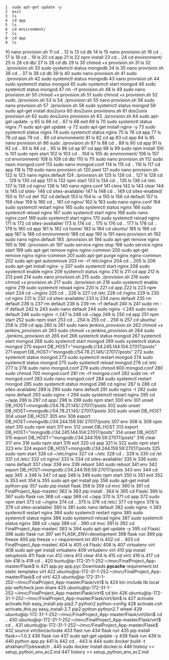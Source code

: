     1  sudo apt-get update -y
    2  exit
    3  ls
    4  cd app
    5  ls
    6  cd environment/
    7  ls
    8  cd app
    9  ls
   10  nano provision.sh 
   11  cd ..
   12  ls
   13  cd db
   14  ls
   15  nano provision.sh 
   16  cd ..
   17  ls
   18  cd ..
   19  ls
   20  cd app
   21  ls
   22  npm install 
   23  cd ..
   24  cd environment/
   25  ls
   26  cd db/
   27  ls
   28  cd db
   29  ls
   30  chmod +x provision.sh 
   31  ls
   32  ./provision.sh 
   33  sudo systemctl status mongodb
   34  ls
   35  nano provision.sh 
   36  cd ..
   37  ls
   38  cd db
   39  ls
   40  sudo nano provision.sh 
   41  sudo ./provision.sh 
   42  sudo systemctl status mongodb
   43  nano provision.sh 
   44  sudo systemctl status mongod
   45  sudo systemctl start mongod
   46  sudo systemctl status mongod
   47  rm -rf provision.sh 
   48  ls
   49  sudo nano provision.sh
   50  chmod +x provision.sh 
   51  sudo chmod +x provision.sh 
   52  sudo ./provision.sh 
   53  ls 
   54  ./provision.sh
   55  nano provision.sh
   56  sudo nano provision.sh
   57  ./provision.sh
   58  sudo systemctl status mongod
   59  sudo apt-get install dos2unix
   60  dos2unix provisions.sh
   61  dos2unix provision.sh
   62  sudo dos2unix provision.sh
   63  ./provision.sh
   64  sudo apt-get update -y
   65  ls
   66  cd ..
   67  ls
   68  exit
   69  ls
   70  sudo systemctl status nignx
   71  sudo apt-get update -y
   72  sudo apt-get install nginx -y
   73  sudo systemctl status nignx
   74  sudo systemctl status nginx
   75  ls
   76  cd app
   77  ls
   78  cd app
   79  cd ..
   80  cd environment/
   81  ls
   82  cd ap
   83  cd app
   84  ls
   85  nano provision.sh 
   86  sudo ./provision.sh 
   87  ls
   88  cd ..
   89  ls
   90  cd app
   91  ls
   92  cd ..
   93  ls
   94  cd ..
   95  ls
   96  cd ap
   97  cd app
   98  ls
   99  sudo npm install
  100  ls
  101  sudo npm start
  102  ls
  103  cd ..
  104  ls
  105  dc environment/
  106  ls
  107  cd environment/
  108  ls
  109  cd db/
  110  ls
  111  sudo nano provision.sh 
  112  sudo naon mongod.conf 
  113  sudo nano mongod.conf 
  114  ls
  115  cd ..
  116  ls
  117  cd app
  118  ls
  119  sudo nano provision.sh 
  120  pwd
  121  sudo nano provision.sh 
  122  ls
  123  nano nginx.default 
  124  ./provision.sh 
  125  ls
  126  cd ..
  127  ls
  128  cd ..
  129  ls
  130  cd app
  131  ls
  132  npm start
  133  ls
  134  cd ..
  135  ls
  136  cd /etc
  137  ls
  138  cd nginx/
  139  ls
  140  nano nginx.conf 
  141  clera
  142  ls
  143  clear
  144  ls
  145  cd sites-
  146  cd sites-available/
  147  ls
  148  cd ..
  149  cd sites-enabled/
  150  ls
  151  cd def
  152  cd default
  153  ls
  154  ls -a
  155  ls
  156  cd default
  157  ls
  158  clear
  159  ls
  160  cd ..
  161  cd nginx/
  162  ls
  163  sudo nano nginx.conf 
  164  sudo systemctl restart nginx
  165  sudo systemctl status nginx
  166  sudo systemctl reload nginx
  167  sudo systemctl start nginx
  168  sudo nano nginx.conf 
  169  sudo systemctl start nginx
  170  sudo systemctl reload nginx
  171  ls
  172  cd sites-available/
  173  ls
  174  cd ..
  175  ls
  176  cd ..
  177  ls
  178  cd ..
  179  ls
  180  cd app
  181  ls
  182  cd home/
  183  ls
  184  cd ubuntu/
  185  ls
  186  cd app
  187  ls
  188  cd environment/
  189  cd app
  190  ls
  191  nano provision.sh 
  192  sudo nano nginx.default 
  193  ./provision.sh 
  194  sudo apt-get remove nginx
  195  ls
  196  ./provision.sh 
  197  sudo service nginx stop
  198  sudo service nginx start
  199  udo apt-get remove nginx nginx-common
  200  sudo apt-get remove nginx nginx-common
  201  sudo apt-get purge nginx nginx-common
  202  sudo apt-get autoremove
  203  rm -rf /etc/nginx
  204  cd ..
  205  ls
  206  sudo apt-get install nginx -y
  207  sudo systemctl start nginx
  208  sudo systemctl enable nginx
  209  systemctl status nginx
  210  ls
  211  cd app
  212  ls
  213  pwd
  214  sudo nano provision.sh
  215  sudo ./provision.sh
  216  sudo chmod +x provision.sh
  217  sudo ./provision.sh
  218  sudo systemctl enable nginx
  219  sudo systemctl reload nginx
  220  ls
  221  cd app
  222  ls
  223  npm start
  224  cd ~/nginx
  225  cd ..
  226  ls
  227  cd /etc
  228  cd /nginx
  229  ls
  230  cd nginx
  231  ls
  232  cd sites-available/
  233  ls
  234  nano default 
  235  rm default 
  236  ls
  237  rm default 
  238  ls
  239  rm -rf default 
  240  ls
  241  sudo rm -rf default 
  242  ls
  243  sudo nano default
  244  sudo nginx -t
  245  sudo nano default
  246  sudo nginx -t
  247  ls
  248  cd ~/app
  249  ls
  250  cd app
  251  npm start
  252  sudo npm start
  253  cd ..
  254  ls
  255  cd ..
  256  ls
  257  cd ubuntu/
  258  ls
  259  cd app
  260  ls
  261  sudo nano jenkins_provision.sh
  262  chmod +x jenkins_provision.sh 
  263  sudo chmod +x jenkins_provision.sh 
  264  sudo ./jenkins_provision.sh 
  265  exit
  266  systemctl status mongod
  267  systemctl start mongod
  268  sudo systemctl start mongod
  269  sudo systemctl status mongod
  270  export DB_HOST="mongodb://34.245.144.104:27017/posts"
  271  export DB_HOST="mongodb://54.78.21.145/:27017/posts"
  272  sudo systemctl status mongod
  273  sudo systemctl restart mongod
  274  sudo systemctl status mongod
  275  sudo systemctl reload mongod
  276  cd /etc
  277  ls 
  278  sudo nano mongod.conf
  279  sudo chmod 600 mongod.conf
  280  sudo chmod 700 mongod.conf
  281  rm -rf mongod.conf
  282  sudo rm -rf mongod.conf
  283  sudo nano mongod.conf
  284  sudo systemctl restart mongod
  285  sudo systemctl status mongod
  286  cd nginx/
  287  ls
  288  cd sites-available/
  289  ls
  290  sudo nano default 
  291  sudo nginx -t
  292  sudo nano default 
  293  sudo nginx -t
  294  sudo systemctl restart nginx
  295  cd ~/app
  296  ls
  297  cd app/
  298  ls
  299  sudo npm start
  300  env
  301  unset DB_HOST=mongodb://54.78.21.145/:27017/posts
  302  sudo unset DB_HOST=mongodb://54.78.21.145/:27017/posts
  303  sudo unset DB_HOST
  304  unset DB_HOST
  305  env
  306  export DB_HOST=mongodb://34.244.159.59/:27017/posts
  307  env
  308  ls
  309  npm start
  310  sudo npm start
  311  env
  312  unset DB_HOST
  313  export DB_HOST="mongodb://34.245.144.104:27017/posts"
  314  unset DB_HOST
  315  export DB_HOST="mongodb://34.244.159.59:27017/posts"
  316  clear
  317  env
  318  sudo npm start
  319  exit
  320  cd app
  321  ls
  322  sudo npm start
  323  env
  324  export DB_HOST=mongodb://34.244.159.59:27017/posts
  325  sudo npm start
  326  cd ~/etc/nginx
  327  cd ~/etc
  328  cd ..
  329  ls
  330  cd /et
  331  cd /etc/
  332  cd nginx/
  333  ls
  334  cd sites-available/
  335  ls
  336  sudo nano default 
  337  clear
  338  env
  339  reboot
  340  sudo reboot
  341  env
  342  export DB_HOST=mongodb://34.244.159.59:27017/posts
  343  env
  344  cd app
  345  .s
  346  ls
  347  cd app
  348  ls
  349  sudo npm start
  350  ls
  351  exit
  352  ls
  353  exit
  354  ls
  355  sudo apt-get install pip
  356  sudo apt-get install python-pip
  357  sudo pip install flask
  358  ls
  359  cd mvc
  360  ls
  361  cd FinalProject_App-master/
  362  ls
  363  pip install .
  364  ls
  365  cd Flask/
  366  ls
  367  sudo flask run
  368  cd ~app
  369  cd ~/app
  370  ls
  371  cd app
  372  sudo npm start
  373  cd ~/nginx
  374  cd ..
  375  ls
  376  cd /etc/
  377  cd nginx
  378  ls
  379  cd sites-available/
  380  ls
  381  sudo nano default 
  382  sudo nginx -t
  383  systemctl restart nginx
  384  sudo systemctl restart nginx
  385  sudo systemctl status nginx
  386  sudo systemctl reload nginx
  387  sudo systemctl status nginx
  388  cd ~/app
  389  cd ..
  390  cd mvc
  391  ls
  392  cd FinalProject_App-master/
  393  ls
  394  sudo apt-get update -y
  395  cd Flask/
  396  sudo flask run
  397  set FLASK_ENV=development
  398  flask run
  399  pip freeze
  400  pip freeze >> requirement.txt
  401  ls
  402  cd ..
  403  cd FinalProject_App-master/
  404  ls
  405  cd Flask/
  406  ls
  407  virtualenv virt
  408  sudo apt-get install virtualenv
  409  virtualenv virt
  410  pip install setuptools
  411  flask run
  412  clera
  413  clear
  414  ls
  415  cd virt/
  416  ls
  417  cd bin
  418  ls
  419  cd ..
  420  buntu@ip-172-31-1-252:~/mvc/FinalProject_App-master/Flask$ ls
  421  app.py  app.pyc  Downloads  __pycache__  requirement.txt  static  templates  virt
  422  ubuntu@ip-172-31-1-252:~/mvc/FinalProject_App-master/Flask$ cd virt/
  423  ubuntu@ip-172-31-1-252:~/mvc/FinalProject_App-master/Flask/virt$ ls
  424  bin  include  lib  local  pip-selfcheck.json  share
  425  ubuntu@ip-172-31-1-252:~/mvc/FinalProject_App-master/Flask/virt$ cd bin
  426  ubuntu@ip-172-31-1-252:~/mvc/FinalProject_App-master/Flask/virt/bin$ ls
  427  activate      activate.fish     easy_install      pip   pip2.7  python2    python-config
  428  activate.csh  activate_this.py  easy_install-2.7  pip2  python  python2.7  wheel
  429  ubuntu@ip-172-31-1-252:~/mvc/FinalProject_App-master/Flask/virt/bin$ cd ..
  430  ubuntu@ip-172-31-1-252:~/mvc/FinalProject_App-master/Flask/virt$ cd ..
  431  ubuntu@ip-172-31-1-252:~/mvc/FinalProject_App-master/Flask$
  432  source virt/bin/activate
  433  flast run
  434  flask run
  435  pip install flask==1.0.2
  436  flask run
  437  sudo apt-get update -y
  438  flask run
  439  ls
  440  python app.py
  441  ls
  442  cd ..
  443  ls
  444  sudo docker build -t ahskhan/ITjobswatch .
  445  sudo docker install docker.io
  446  histroy >> setup_python_env_ec2.md
  447  history >> setup_python_env_ec2.md
